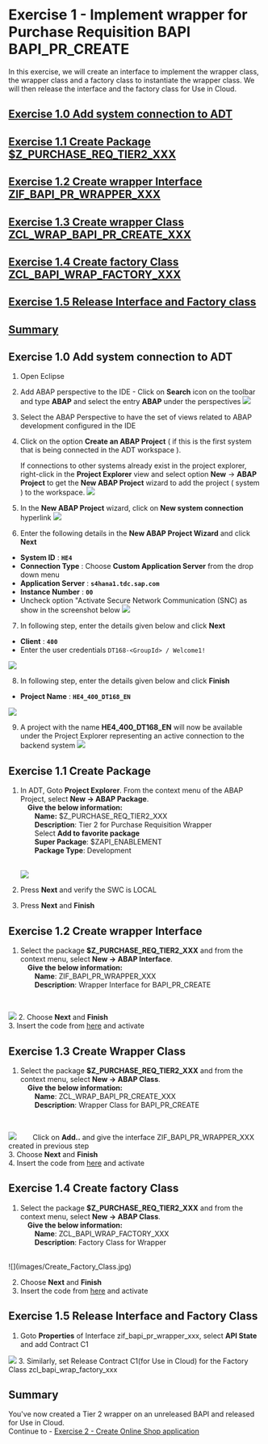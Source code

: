 # Exercise 1 - Implement wrapper for Purchase Requisition BAPI BAPI_PR_CREATE
In this exercise, we will create an interface to implement the wrapper class, the wrapper class and a factory class to instantiate the wrapper class. We will then release the interface and the factory class for Use in Cloud.
## [Exercise 1.0 Add system connection to ADT](#exercise-10-add-system-connection-to-adt-1)  
## [Exercise 1.1 Create Package $Z_PURCHASE_REQ_TIER2_XXX](#exercise-11-create-package) 
## [Exercise 1.2 Create wrapper Interface ZIF_BAPI_PR_WRAPPER_XXX](#exercise-12-create-wrapper-interface)
## [Exercise 1.3 Create wrapper Class ZCL_WRAP_BAPI_PR_CREATE_XXX](#exercise-13-create-wrapper-class)  
## [Exercise 1.4 Create factory Class ZCL_BAPI_WRAP_FACTORY_XXX](#exercise-14-create-factory-class)  
## [Exercise 1.5 Release Interface and Factory class](#exercise-15-release-interface-and-factory-class-1) 
## [Summary](#summary)

## Exercise 1.0 Add system connection to ADT
  
1.	Open Eclipse
2.	Add ABAP perspective to the IDE - Click on **Search** icon on the toolbar and type **ABAP** and select the entry **ABAP** under the perspectives
   ![](images/ADT0.png)

3.	Select the ABAP Perspective to have the set of views related to ABAP development configured in the IDE
4.	Click on the option **Create an ABAP Project** ( if this is the first system that is being connected in the ADT workspace ).

  	If connections to other systems already exist in the project explorer, right-click in the **Project Explorer** view and select option **New** -> **ABAP Project** to get the **New ABAP Project** wizard to add the project ( system ) to the workspace.
   ![](images/ADT1.png)
   
6.	In the **New ABAP Project** wizard, click on **New system connection** hyperlink
   ![](images/ADT2.png)
   
7.	Enter the following details in the **New ABAP Project Wizard** and click **Next**

   - **System ID** : **`HE4`**
   - **Connection Type** : Choose **Custom Application Server** from the drop down menu
   - **Application Server** : **`s4hana1.tdc.sap.com`**
   - **Instance Number** : **`00`**
   - Uncheck option "Activate Secure Network Communication (SNC) as show in the screenshot below
   ![](images/ADT3.png)
   
7.	In following step, enter the details given below and click **Next**
   - **Client** : **`400`**
   - Enter the user credentials `DT168-<GroupId> / Welcome1!`
     
   ![](images/ADT4.png)
   
8.	In following step, enter the details given below and click **Finish**
   - **Project Name** : **`HE4_400_DT168_EN`**
   
   ![](images/ADT5.png)

9.	A project with the name **HE4_400_DT168_EN** will now be available under the Project Explorer representing an active connection to the backend system
    ![](images/ADT6.png)
   
  

## Exercise 1.1 Create Package  
1. In ADT, Goto **Project Explorer**. From the context menu of the ABAP Project, select **New -> ABAP Package**.  
   &emsp;**Give the below information:**  
   &emsp;&emsp;**Name:** $Z_PURCHASE_REQ_TIER2_XXX  
   &emsp;&emsp;**Description**: Tier 2 for Purchase Requisition Wrapper  
   &emsp;&emsp;Select **Add to favorite package**  
   &emsp;&emsp;**Super Package**: $ZAPI_ENABLEMENT   
   &emsp;&emsp;**Package Type**: Development   
   <br>  

    ![](images/Create_Package.jpg)
1. Press **Next** and verify the SWC is LOCAL
2. Press **Next** and **Finish**

## Exercise 1.2 Create wrapper Interface  
1. Select the package **$Z_PURCHASE_REQ_TIER2_XXX** and from the context menu, select **New -> ABAP Interface**.  
&emsp;**Give the below information:**  
&emsp;&emsp;**Name**: ZIF_BAPI_PR_WRAPPER_XXX  
&emsp;&emsp;**Description**: Wrapper Interface for BAPI_PR_CREATE  
<br>  

![](images/Create_Interface.jpg)
2. Choose **Next** and **Finish**  
3. Insert the code from [here](../src/zif_bapi_pr_wrapper_xxx.txt) and activate  
   
## Exercise 1.3 Create Wrapper Class   
1. Select the package **$Z_PURCHASE_REQ_TIER2_XXX** and from the context menu, select **New -> ABAP Class**.  
&emsp;**Give the below information:**  
&emsp;&emsp;**Name**: ZCL_WRAP_BAPI_PR_CREATE_XXX  
&emsp;&emsp;**Description**: Wrapper Class for BAPI_PR_CREATE
<br> 

![](images/Create_class.jpg)
&emsp;&emsp;Click on **Add..** and give the interface ZIF_BAPI_PR_WRAPPER_XXX created in previous step  
3. Choose **Next** and **Finish**  
4. Insert the code from [here](../src/zcl_wrap_bapi_pr_create_xxx.txt)  and activate  
    
## Exercise 1.4 Create factory Class  
1. Select the package **$Z_PURCHASE_REQ_TIER2_XXX** and from the context menu, select **New -> ABAP Class**.  
&emsp;**Give the below information:**  
&emsp;&emsp;**Name**: ZCL_BAPI_WRAP_FACTORY_XXX  
&emsp;&emsp;**Description**: Factory Class for Wrapper 
<br> 
![](images/Create_Factory_Class.jpg)

2. Choose **Next** and **Finish**  
3. Insert the code from [here](../src/zcl_bapi_wrap_factory_xxx.txt)  and activate
   
## Exercise 1.5 Release Interface and Factory Class
1. Goto **Properties** of Interface zif_bapi_pr_wrapper_xxx, select **API State** and add Contract C1

![](images/C1Release.jpg)
3. Similarly, set Release Contract C1(for Use in Cloud) for the Factory Class zcl_bapi_wrap_factory_xxx
       
## Summary       
You've now created a Tier 2 wrapper on an unreleased BAPI and released for Use in Cloud.  
Continue to - [Exercise 2 - Create Online Shop application](../ex2/README.md)  
